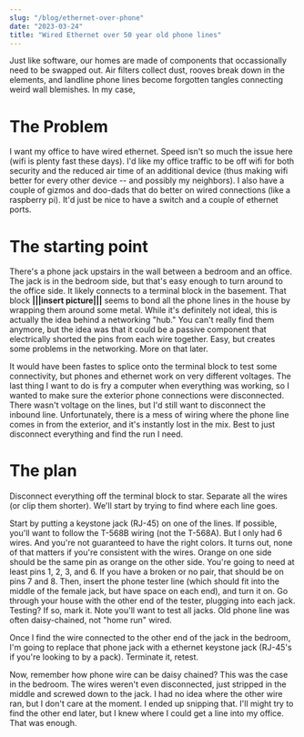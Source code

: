```yaml
---
slug: "/blog/ethernet-over-phone"
date: "2023-03-24"
title: "Wired Ethernet over 50 year old phone lines"
---
```

Just like software, our homes are made of components that occassionally need to be swapped out.  Air filters collect dust, rooves break down in the elements, and landline phone lines become forgotten tangles connecting weird wall blemishes.  In my case, 

# The Problem
I want my office to have wired ethernet.  Speed isn't so much the issue here (wifi is plenty fast these days).  I'd like my office traffic to be off wifi for both security and the reduced air time of an additional device (thus making wifi better for every other device -- and possibly my neighbors).  I also have a couple of gizmos and doo-dads that do better on wired connections (like a raspberry pi).  It'd just be nice to have a switch and a couple of ethernet ports.

# The starting point
There's a phone jack upstairs in the wall between a bedroom and an office.  The jack is in the bedroom side, but that's easy enough to turn around to the office side. It likely connects to a terminal block in the basement.  That block **|||insert picture|||** seems to bond all the phone lines in the house by wrapping them around some metal.  While it's definitely not ideal, this is actually the idea behind a networking "hub."  You can't really find them anymore, but the idea was that it could be a passive component that electrically shorted the pins from each wire together.  Easy, but creates some problems in the networking.  More on that later.

It would have been fastes to splice onto the terminal block to test some connectivity, but phones and ethernet work on very different voltages.  The last thing I want to do is fry a computer when everything was working, so I wanted to make sure the exterior phone connections were disconnected.  There wasn't voltage on the lines, but I'd still want to disconnect the inbound line.  Unfortunately, there is a mess of wiring where the phone line comes in from the exterior, and it's instantly lost in the mix.  Best to just disconnect everything and find the run I need.

# The plan
Disconnect everything off the terminal block to star.  Separate all the wires (or clip them shorter).  We'll start by trying to find where each line goes.  

Start by putting a keystone jack (RJ-45) on one of the lines. If possible, you'll want to follow the T-568B wiring (not the T-568A). But I only had 6 wires. And you're not guaranteed to have the right colors.  It turns out, none of that matters if you're consistent with the wires.  Orange on one side should be the same pin as orange on the other side. You're going to need at least pins 1, 2, 3, and 6. If you have a broken or no pair, that should be on pins 7 and 8.  Then, insert the phone tester line (which should fit into the middle of the female jack, but have space on each end), and turn it on. Go through your house with the other end of the tester, plugging into each jack.  Testing?  If so, mark it.  Note you'll want to test all jacks.  Old phone line was often daisy-chained, not "home run" wired. 

Once I find the wire connected to the other end of the jack in the bedroom, I'm going to replace that phone jack with a ethernet keystone jack (RJ-45's if you're looking to by a pack).  Terminate it, retest.  

Now, remember how phone wire can be daisy chained?  This was the case in the bedroom.  The wires weren't even disconnected, just stripped in the middle and screwed down to the jack.  I had no idea where the other wire ran, but I don't care at the moment.  I ended up snipping that.  I'll might try to find the other end later, but I knew where I could get a line into my office.  That was enough.  


